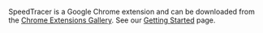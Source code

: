 SpeedTracer is a Google Chrome extension and can be downloaded from the [Chrome Extensions Gallery](http://chrome.google.com/extensions/).  See our [Getting Started](http://code.google.com/webtoolkit/speedtracer/get-started.html) page.